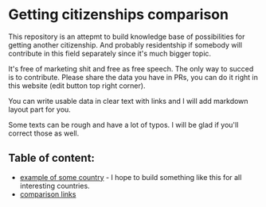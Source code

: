 # Getting citizenships comparison

This repository is an attepmt to build knowledge base of possibilities for getting another citizenship.
And probably residentship if somebody will contribute in this field separately since it's much bigger topic.

It's free of marketing shit and free as free speech. The only way to succed is to contribute.
Please share the data you have in PRs, you can do it right in this website (edit button top right corner).

You can write usable data in clear text with links and I will add markdown layout part for you.

Some texts can be rough and have a lot of typos. I will be glad if you'll correct those as well.

## Table of content:

* [example of some country](country_example.md) - I hope to build something like this for all interesting countries.
* [comparison links](comparison_links.md)





